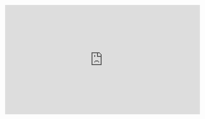 <iframe frameBorder='0' width='640' height='360' webkitallowfullscreen mozallowfullscreen allowfullscreen src="https://www.awesomescreenshot.com/embed?id=11571317&shareKey=266f77e3427d49ee9c65e8e0a0f513e8"></iframe>

